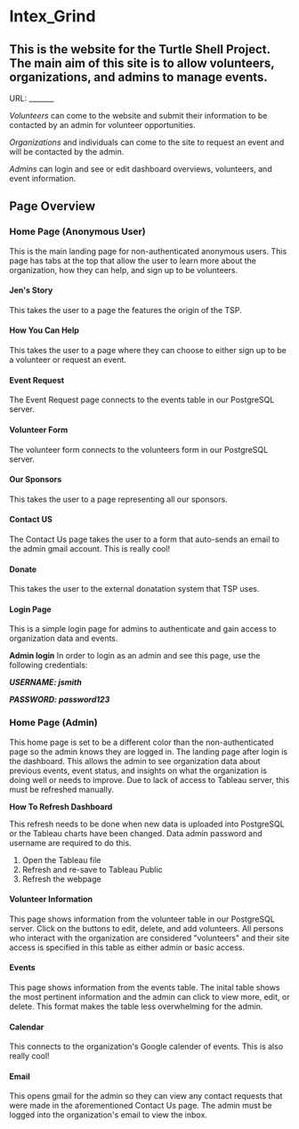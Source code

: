 # Intex_Grind

## This is the website for the Turtle Shell Project. The main aim of this site is to allow volunteers, organizations, and admins to manage events.

URL: _______

*Volunteers* can come to the website and submit their information to be contacted by an admin for volunteer opportunities.

*Organizations* and individuals can come to the site to request an event and will be contacted by the admin.

*Admins* can login and see or edit dashboard overviews, volunteers, and event information.

## Page Overview

### Home Page (Anonymous User)

This is the main landing page for non-authenticated anonymous users. This page has tabs at the top that allow the user to learn more about the organization, how they can help, and sign up to be volunteers.

#### Jen's Story

This takes the user to a page the features the origin of the TSP.

#### How You Can Help

This takes the user to a page where they can choose to either sign up to be a volunteer or request an event.

  #### Event Request

  The Event Request page connects to the events table in our PostgreSQL server. 

  #### Volunteer Form

  The volunteer form connects to the volunteers form in our PostgreSQL server.

#### Our Sponsors

This takes the user to a page representing all our sponsors.

#### Contact US

The Contact Us page takes the user to a form that auto-sends an email to the admin gmail account. This is really cool!

#### Donate

This takes the user to the external donatation system that TSP uses.

#### Login Page 

This is a simple login page for admins to authenticate and gain access to organization data and events.

**Admin login** 
In order to login as an admin and see this page, use the following credentials:

  ***USERNAME: jsmith***
  
  ***PASSWORD: password123***

### Home Page (Admin)

This home page is set to be a different color than the non-authenticated page so the admin knows they are logged in. The landing page after login is the dashboard. This allows the admin to see organization data about previous events, event status, and insights on what the organization is doing well or needs to improve. Due to lack of access to Tableau server, this must be refreshed manually.

**How To Refresh Dashboard**

This refresh needs to be done when new data is uploaded into PostgreSQL or the Tableau charts have been changed. Data admin password and username are required to do this.

1. Open the Tableau file
2. Refresh and re-save to Tableau Public
3. Refresh the webpage

#### Volunteer Information

This page shows information from the volunteer table in our PostgreSQL server. Click on the buttons to edit, delete, and add volunteers. All persons who interact with the organization are considered "volunteers" and their site access is specified in this table as either admin or basic access.

#### Events

This page shows information from the events table. The inital table shows the most pertinent information and the admin can click to view more, edit, or delete. This format makes the table less overwhelming for the admin.

#### Calendar

This connects to the organization's Google calender of events. This is also really cool!

#### Email

This opens gmail for the admin so they can view any contact requests that were made in the aforementioned Contact Us page. The admin must be logged into the organization's email to view the inbox. 




